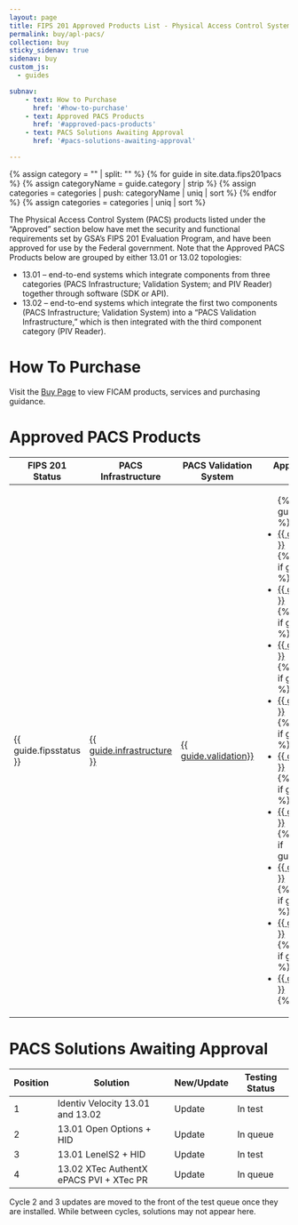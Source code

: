 ```yaml
---
layout: page
title: FIPS 201 Approved Products List - Physical Access Control System Components
permalink: buy/apl-pacs/
collection: buy
sticky_sidenav: true
sidenav: buy
custom_js:
  - guides

subnav:
    - text: How to Purchase
      href: '#how-to-purchase'
    - text: Approved PACS Products
      href: '#approved-pacs-products'
    - text: PACS Solutions Awaiting Approval
      href: '#pacs-solutions-awaiting-approval'

---
```


{% assign category = "" | split: "" %}
{% for guide in site.data.fips201pacs %}
  {% assign categoryName = guide.category | strip %}
  {% assign categories = categories | push: categoryName | uniq | sort %}
{% endfor %}
{% assign categories = categories | uniq | sort %}

The Physical Access Control System (PACS) products listed under the “Approved” section below have met the security and functional requirements set by GSA’s FIPS 201 Evaluation Program, and have been approved for use by the Federal government. Note that the Approved PACS Products below are grouped by either 13.01 or 13.02 topologies:

- 13.01 – end-to-end systems which integrate components from three categories (PACS Infrastructure; Validation System; and PIV Reader) together through software (SDK or API).
- 13.02 – end-to-end systems which integrate the first two components (PACS Infrastructure; Validation System) into a “PACS Validation Infrastructure,” which is then integrated with the third component category (PIV Reader).

# How To Purchase

Visit the [Buy Page](../) to view FICAM products, services and purchasing guidance.

# Approved PACS Products

<!--
<div class="usa-width-one-fourth">
  <fieldset class="usa-fieldset-inputs guides-filter">
    <legend>PACS Topologies</legend>
    <ul class="usa-unstyled-list">
      {% for category in categories %}
      <li>
        <input class="guides-filter-category" id="category-{{ category | slugify }}" type="checkbox" name="categories" value="{{ category }}" checked>
        <label for="category-{{ category | slugify }}">{{ category }}</label>
      </li>
      {% endfor %}
    </ul>
  </fieldset>
</div>

<table class="usa-table--borderless pacs-table">
  <thead class="usa-sr">
    <tr>
      <th id="pacs-table-heading-fipsstatus" scope="col">FIPS 201-2 Status</th>
      <th id="pacs-table-heading-infrastructure" scope="col">Infrastructure</th>
      <th id="pacs-table-heading-validation" scope="col">Validation System</th>
      <th id="pacs-table-heading-validation" scope="col">Approved Card Readers</th>
    </tr>
  </thead>
  <tbody>
    {% for category in categories %}
      <tr class="pacs-table-category-heading" data-category="{{ category }}">
        <th colspan="4" class="pacs-table-heading" id="pacs-table-heading-{{ category | slugify }}"><b>{{ category }} Topology</b></th>
      </tr>
      {% for guide in site.data.fips201pacs %}
        {% if guide.category == category %}
          <tr class="pacs-table-row" data-category="{{ guide.category }}">
            <td headers="pacs-table-heading-{{ category | slugify }} pacs-table-heading-fipsstatus">{{ guide.fipsstatus }}</td>
            <td headers="pacs-table-heading-{{ category | slugify }} pacs-table-heading-infrastructure"><a href="{{ guide.infraurl | prepend: site.baseurl }}" target="_blank">{{ guide.infrastructure }}</a></td>
            <td headers="pacs-table-heading-{{ category | slugify }} pacs-table-heading-validation"><a href="{{ guide.valurl | prepend: site.baseurl }}" target="_blank">{{ guide.validation}}</a></td>
            <td>              
              <ul class="usa-unstyled-list">
                {% if guide.reader1 %}
                  <li><a href="{{ guide.reader1url | prepend: site.baseurl }}" target="_blank">{{ guide.reader1 }}</a></li>
                {% endif %}
                {% if guide.reader2 %}
                  <li><a href="{{ guide.reader2url | prepend: site.baseurl }}" target="_blank">{{ guide.reader2 }}</a></li>
                {% endif %}
                {% if guide.reader3 %}
                  <li><a href="{{ guide.reader3url | prepend: site.baseurl }}" target="_blank">{{ guide.reader3 }}</a></li>
                {% endif %}
                {% if guide.reader4 %}
                  <li><a href="{{ guide.reader4url | prepend: site.baseurl }}" target="_blank">{{ guide.reader4 }}</a></li>
                {% endif %}
                {% if guide.reader5 %}
                  <li><a href="{{ guide.reader5url | prepend: site.baseurl }}" target="_blank">{{ guide.reader5 }}</a></li>
                {% endif %}
                {% if guide.reader6 %}
                  <li><a href="{{ guide.reader6url | prepend: site.baseurl }}" target="_blank">{{ guide.reader6 }}</a></li>
                {% endif %}
                {% if guide.reader7%}
                  <li><a href="{{ guide.reader7url | prepend: site.baseurl }}" target="_blank">{{ guide.reader7 }}</a></li>
                {% endif %}
                {% if guide.reader8 %}
                  <li><a href="{{ guide.reader8url | prepend: site.baseurl }}" target="_blank">{{ guide.reader8 }}</a></li>
                {% endif %}
                {% if guide.reader9 %}
                  <li><a href="{{ guide.reader9url | prepend: site.baseurl }}" target="_blank">{{ guide.reader9 }}</a></li>
                {% endif %}
              </ul>
            </td>
          </tr>
        {% endif %}
      {% endfor %} <!--pacs--><!--
    {% endfor %}<!--category--><!--
  </tbody>
</table>

<fieldset class="usa-fieldset-inputs guide-filter">
  <legend>Topologies</legend>
    <ul class="usa-unstyled-list">
      {% for category in categories %}
        <li>
          <input class="guide-filter-category" id="category-{{ category | slugify }}" name="categories" value="{{ category }}" checked>
          <label for="category-{{ category | slugify }}">{{ category }}</label>
        </li>
      {% endfor %}
    </ul>
</fieldset>
-->

<table class="usa-table--borderless pacs-table">
  <thead class="usa-sr">
    <tr>
      <th id="pacs-table-heading-fipsstatus" scope="col">FIPS 201 Status</th>
      <th id="pacs-table-heading-infra" scope="col">PACS Infrastructure</th>
      <th id="pacs-table-heading-validation" scope="col">PACS Validation System</th>
      <th id="pacs-table-heading-cardreader" scope="col">Approved Card Reader</th>
    </tr>
  </thead>
  <tbody>
    <!--
    {% for category in categories %}
      <tr class="pacs-table-category-heading" data-category="{{ category }}">
        <th colspan="4" class="pacs-table-heading" id="pacs-table-heading-{{ category | slugify }}"><b>{{ category }} Topology</b></th>
      </tr>
      {% for guide in site.data.fips201pacs %}
        {% if guide.category == category %}
-->
          <tr class="pacs-table-row" data-category="{{ guide.category }}">
            <td headers="pacs-table-heading-{{ category | slugify }} pacs-table-heading-fipsstatus">{{ guide.fipsstatus }}</td>
            <td headers="pacs-table-heading-{{ category | slugify }} pacs-table-heading-infrastructure"><a href="{{ guide.infraurl | prepend: site.baseurl }}" target="_blank">{{ guide.infrastructure }}</a></td>
            <td headers="pacs-table-heading-{{ category | slugify }} pacs-table-heading-validation"><a href="{{ guide.valurl | prepend: site.baseurl }}" target="_blank">{{ guide.validation}}</a></td>
            <td>              
              <ul class="usa-unstyled-list">
                {% if guide.reader1 %}
                  <li><a href="{{ guide.reader1url | prepend: site.baseurl }}" target="_blank">{{ guide.reader1 }}</a></li>
                {% endif %}
                {% if guide.reader2 %}
                  <li><a href="{{ guide.reader2url | prepend: site.baseurl }}" target="_blank">{{ guide.reader2 }}</a></li>
                {% endif %}
                {% if guide.reader3 %}
                  <li><a href="{{ guide.reader3url | prepend: site.baseurl }}" target="_blank">{{ guide.reader3 }}</a></li>
                {% endif %}
                {% if guide.reader4 %}
                  <li><a href="{{ guide.reader4url | prepend: site.baseurl }}" target="_blank">{{ guide.reader4 }}</a></li>
                {% endif %}
                {% if guide.reader5 %}
                  <li><a href="{{ guide.reader5url | prepend: site.baseurl }}" target="_blank">{{ guide.reader5 }}</a></li>
                {% endif %}
                {% if guide.reader6 %}
                  <li><a href="{{ guide.reader6url | prepend: site.baseurl }}" target="_blank">{{ guide.reader6 }}</a></li>
                {% endif %}
                {% if guide.reader7%}
                  <li><a href="{{ guide.reader7url | prepend: site.baseurl }}" target="_blank">{{ guide.reader7 }}</a></li>
                {% endif %}
                {% if guide.reader8 %}
                  <li><a href="{{ guide.reader8url | prepend: site.baseurl }}" target="_blank">{{ guide.reader8 }}</a></li>
                {% endif %}
                {% if guide.reader9 %}
                  <li><a href="{{ guide.reader9url | prepend: site.baseurl }}" target="_blank">{{ guide.reader9 }}</a></li>
                {% endif %}
              </ul>
            </td>
          </tr>
    <!--    {% endif %} -->
    <!--  {% endfor %} <!--rpl-->
    <!-- {% endfor %}<!--category-->
  </tbody>
</table>

# PACS Solutions Awaiting Approval

| Position | Solution | New/Update | Testing Status |
| -------- | -------- | ---------- | -------------- |
| 1 |	Identiv Velocity 13.01 and 13.02	| Update	| In test |
| 2	| 13.01 Open Options + HID	| Update	| In queue |
| 3	| 13.01 LenelS2 + HID	| Update |	In test |
| 4	| 13.02 XTec AuthentX ePACS PVI + XTec PR	| Update	| In queue |

Cycle 2 and 3 updates are moved to the front of the test queue once they are installed. While between cycles, solutions may not appear here.
